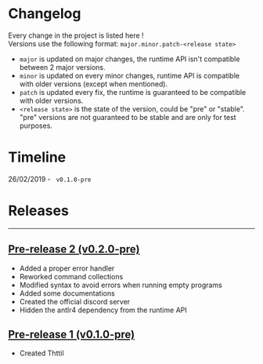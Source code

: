 # Changelog

Every change in the project is listed here !  
Versions use the following format: ``major.minor.patch-<release state>``  
* ``major`` is updated on major changes, the runtime API isn't compatible between 2 major versions.  
* ``minor`` is updated on every minor changes, runtime API is compatible with older versions (except when mentioned).
* ``patch`` is updated every fix, the runtime is guaranteed to be compatible with older versions.
* ``<release state>`` is the state of the version, could be "pre" or "stable". "pre" versions are not guaranteed to be stable and are only for test purposes. 

# Timeline

26/02/2019 - `` v0.1.0-pre``

# Releases

---

## [Pre-release 2 (v0.2.0-pre)](https://github.com/BasileCombet/Thttil/releases/tag/v0.2.0-pre)

* Added a proper error handler
* Reworked command collections
* Modified syntax to avoid errors when running empty programs
* Added some documentations
* Created the official discord server
* Hidden the antlr4 dependency from the runtime API

## [Pre-release 1 (v0.1.0-pre)](https://github.com/BasileCombet/Thttil/releases/tag/v0.1)

* Created Thttil